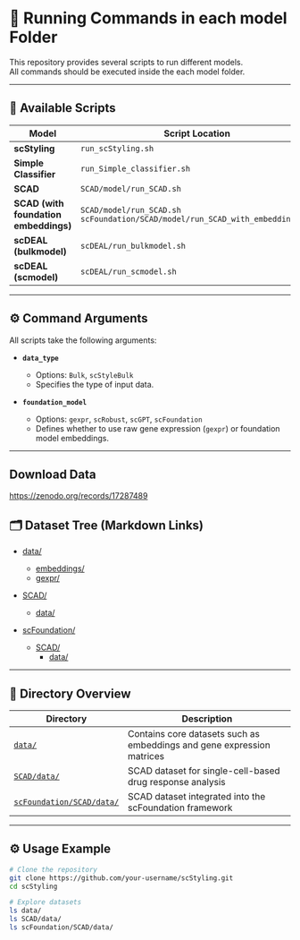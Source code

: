 # 🚀 Running Commands in each model Folder

This repository provides several scripts to run different models.  
All commands should be executed inside the each model folder.  

---

## 📌 Available Scripts

| Model                          | Script Location                                                                 |
|--------------------------------|---------------------------------------------------------------------------------|
| **scStyling**                  | `run_scStyling.sh`                                                              |
| **Simple Classifier**          | `run_Simple_classifier.sh`                                                      |
| **SCAD**                       | `SCAD/model/run_SCAD.sh`                                                        |
| **SCAD (with foundation embeddings)** | `SCAD/model/run_SCAD.sh` <br> `scFoundation/SCAD/model/run_SCAD_with_embeddings.sh` |
| **scDEAL (bulkmodel)**         | `scDEAL/run_bulkmodel.sh`                                                       |
| **scDEAL (scmodel)**           | `scDEAL/run_scmodel.sh`                                                         |

---

## ⚙️ Command Arguments

All scripts take the following arguments:

- **`data_type`**  
  - Options: `Bulk`, `scStyleBulk`  
  - Specifies the type of input data.

- **`foundation_model`**  
  - Options: `gexpr`, `scRobust`, `scGPT`, `scFoundation`  
  - Defines whether to use raw gene expression (`gexpr`) or foundation model embeddings.

---

## Download Data
https://zenodo.org/records/17287489


## 🗂️ Dataset Tree (Markdown Links)

- [data/](./data)  
  - [embeddings/](./data/embeddings)  
  - [gexpr/](./data/gexpr)  

- [SCAD/](./SCAD)  
  - [data/](./SCAD/data)  

- [scFoundation/](./scFoundation)  
  - [SCAD/](./scFoundation/SCAD)  
    - [data/](./scFoundation/SCAD/data)

---

## 📘 Directory Overview

| Directory | Description |
|------------|-------------|
| [`data/`](./data) | Contains core datasets such as embeddings and gene expression matrices |
| [`SCAD/data/`](./SCAD/data) | SCAD dataset for single-cell-based drug response analysis |
| [`scFoundation/SCAD/data/`](./scFoundation/SCAD/data) | SCAD dataset integrated into the scFoundation framework |

---

## ⚙️ Usage Example

```bash
# Clone the repository
git clone https://github.com/your-username/scStyling.git
cd scStyling

# Explore datasets
ls data/
ls SCAD/data/
ls scFoundation/SCAD/data/
